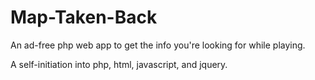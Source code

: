 # Map-Taken-Back

An ad-free php web app to get the info you're looking for while playing.

A self-initiation into php, html, javascript, and jquery.
